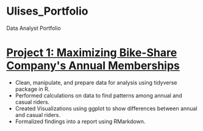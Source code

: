 # Ulises_Portfolio
Data Analyst Portfolio

# [Project 1: Maximizing Bike-Share Company's Annual Memberships](https://github.com/Ulibot99/Files-Code-Visuals/tree/main/Project%201)
* Clean, manipulate, and prepare data for analysis using tidyverse package in R.
* Performed calculations on data to find patterns among annual and casual riders.
* Created Visualizations using ggplot to show differences between annual and casual riders.
* Formalized findings into a report using RMarkdown.
